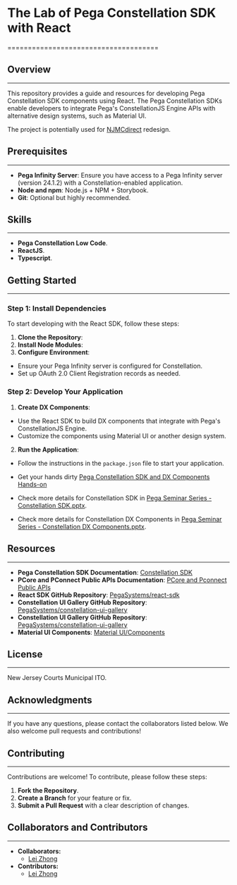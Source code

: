 # The Lab of Pega Constellation SDK with React
=====================================

## Overview
-----------

This repository provides a guide and resources for developing Pega Constellation SDK components using React. The Pega Constellation SDKs enable developers to integrate Pega's ConstellationJS Engine APIs with alternative design systems, such as Material UI.

The project is potentially used for [NJMCdirect](https://www.njmcdirect.com/) redesign.

## Prerequisites
---------------

- **Pega Infinity Server**: Ensure you have access to a Pega Infinity server (version 24.1.2) with a Constellation-enabled application.
- **Node and npm**: Node.js + NPM + Storybook.
- **Git**: Optional but highly recommended.

## Skills
---------------

- **Pega Constellation Low Code**.
- **ReactJS**.
- **Typescript**.

## Getting Started
-----------------

### Step 1: Install Dependencies

To start developing with the React SDK, follow these steps:

1. **Clone the Repository**:
2. **Install Node Modules**:
3. **Configure Environment**:
- Ensure your Pega Infinity server is configured for Constellation.
- Set up OAuth 2.0 Client Registration records as needed.

### Step 2: Develop Your Application

1. **Create DX Components**:
- Use the React SDK to build DX components that integrate with Pega's ConstellationJS Engine.
- Customize the components using Material UI or another design system.

2. **Run the Application**:
- Follow the instructions in the `package.json` file to start your application.

- Get your hands dirty [Pega Constellation SDK and DX Components Hands-on](https://github.com/AOC-ITO/NJMC-Pega/blob/main/Pega%20Constellation%20SDK%20and%20DX%20Components%20Hands-on.pptx)
- Check more details for Constellation SDK in [Pega Seminar Series - Constellation SDK.pptx](https://github.com/AOC-ITO/NJMC-Pega/blob/main/Pega%20Seminar%20Series%20-%20Constellation%20SDK.pptx).
- Check more details for Constellation DX Components in [Pega Seminar Series - Constellation DX Components.pptx](https://github.com/AOC-ITO/NJMC-Pega/blob/main/Pega%20Seminar%20Series%20-%20Constellation%20DX%20Components.pptx).

## Resources
------------

- **Pega Constellation SDK Documentation**: [Constellation SDK](https://docs.pega.com/bundle/constellation-sdk/page/constellation-sdks/sdks/constellation-sdks.html)
- **PCore and PConnect Public APIs Documentation**: [PCore and Pconnect Public APIs](https://docs.pega.com/bundle/pcore-pconnect/page/pcore-pconnect-public-apis/api/using-pcore-pconnect-public-apis.html)
- **React SDK GitHub Repository**: [PegaSystems/react-sdk](https://github.com/pegasystems/react-sdk)
- **Constellation UI Gallery GitHub Repository**: [PegaSystems/constellation-ui-gallery](https://github.com/pegasystems/constellation-ui-gallery)
- **Constellation UI Gallery GitHub Repository**: [PegaSystems/constellation-ui-gallery](https://github.com/pegasystems/constellation-ui-gallery)
- **Material UI Components**: [Material UI/Components](https://mui.com/material-ui/getting-started/supported-components/)

## License
-------

New Jersey Courts Municipal ITO.

## Acknowledgments
----------------

If you have any questions, please contact the collaborators listed below. We also welcome pull requests and contributions!

## Contributing
------------

Contributions are welcome! To contribute, please follow these steps:

1. **Fork the Repository**.
2. **Create a Branch** for your feature or fix.
3. **Submit a Pull Request** with a clear description of changes.

## Collaborators and Contributors
------------
- **Collaborators:**
  - [Lei Zhong](https://github.com/LeiZhong722)
- **Contributors:**
  - [Lei Zhong](https://github.com/LeiZhong722)
